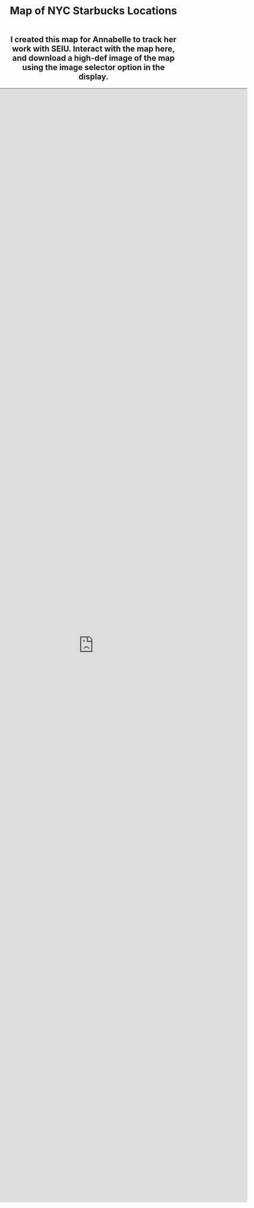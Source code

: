 <style>
  body {
    margin: 0;
    padding: 0;
  }

  .container {
    display: flex;
    flex-direction: column;
    align-items: center;
    padding: 0 20px;
    width: 100%;
    box-sizing: border-box; /* Ensures padding doesn't add to total width */
  }
  
  /* Media queries for various iPhone screen sizes */
  
  /* iPhone SE (1st generation) */
  @media (max-width: 320px) {
    .map-container {
      width: 100%;
    }
  }
  
  /* iPhone SE (2nd generation), iPhone 6/6s/7/8 */
  @media (min-width: 321px) and (max-width: 375px) {
    .map-container {
      width: 100%;
    }
  }
  
  /* iPhone 6 Plus/6s Plus/7 Plus/8 Plus, iPhone X/XS/11 Pro/12 Pro */
  @media (min-width: 376px) and (max-width: 414px) {
    .map-container {
      width: 100%;
    }
  }
  
  /* iPhone XR/11/12, iPhone XS Max/11 Pro Max/12 Pro Max */
  @media (min-width: 415px) {
    .map-container {
      width: 100%;
      max-width: 828px;
    }
  }
  
  .map-container {
    /* Additional styles for the map container */
    display: flex;
    flex-direction: column;
    align-items: center;
    width: 3000px;
    height: 3000px; /* Adjust as needed */
  }
  
  .map-container iframe {
    /* Set the iframe to fill the map container */
    align-items: center;
    width: 100%;
    height: 100%;
  }
</style>

<div class="container">
  <h1 align="center">Map of NYC Starbucks Locations</h1>
  <h2 align="center">I created this map for Annabelle to track her work with SEIU. Interact with the map here, and download a high-def image of the map using the image selector option in the display.</h2>
  
  <div class="map-container">
    <iframe src="https://arcgis.com/apps/instant/basic/index.html?appid=0601617b03794f3289d97be15fad9d89&locale=en-us" allowfullscreen>iFrames are not supported on this page.</iframe>
  </div>
</div>

